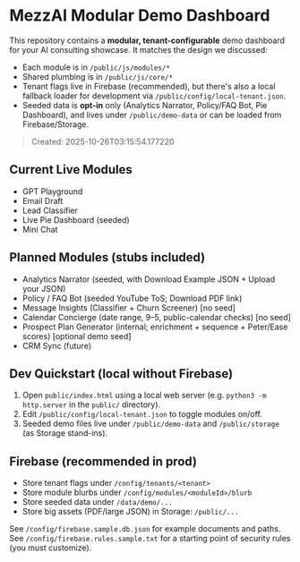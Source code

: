 # MezzAI Modular Demo Dashboard

This repository contains a **modular, tenant-configurable** demo dashboard for your AI consulting showcase.
It matches the design we discussed:
- Each module is in `/public/js/modules/*`
- Shared plumbing is in `/public/js/core/*`
- Tenant flags live in Firebase (recommended), but there's also a local fallback loader for development via `/public/config/local-tenant.json`.
- Seeded data is **opt-in** only (Analytics Narrator, Policy/FAQ Bot, Pie Dashboard), and lives under `/public/demo-data` or can be loaded from Firebase/Storage.

> Created: 2025-10-26T03:15:54.177220

## Current Live Modules
- GPT Playground
- Email Draft
- Lead Classifier
- Live Pie Dashboard (seeded)
- Mini Chat

## Planned Modules (stubs included)
- Analytics Narrator (seeded, with Download Example JSON + Upload your JSON)
- Policy / FAQ Bot (seeded YouTube ToS; Download PDF link)
- Message Insights (Classifier + Churn Screener) [no seed]
- Calendar Concierge (date range, 9–5, public-calendar checks) [no seed]
- Prospect Plan Generator (internal; enrichment + sequence + Peter/Ease scores) [optional demo seed]
- CRM Sync (future)

## Dev Quickstart (local without Firebase)
1. Open `public/index.html` using a local web server (e.g. `python3 -m http.server` in the `public/` directory).
2. Edit `/public/config/local-tenant.json` to toggle modules on/off.
3. Seeded demo files live under `/public/demo-data` and `/public/storage` (as Storage stand-ins).

## Firebase (recommended in prod)
- Store tenant flags under `/config/tenants/<tenant>`
- Store module blurbs under `/config/modules/<moduleId>/blurb`
- Store seeded data under `/data/demo/...`
- Store big assets (PDF/large JSON) in Storage: `/public/...`

See `/config/firebase.sample.db.json` for example documents and paths.
See `/config/firebase.rules.sample.txt` for a starting point of security rules (you must customize).
